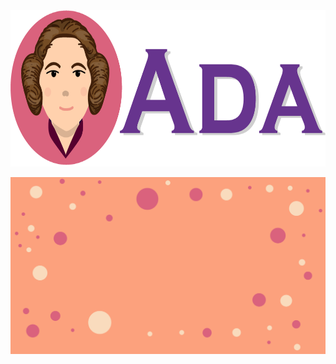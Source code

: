 <img src="docs/assets/img/logo/Ada_logo_horizontal.png" width="720" height="250">


![](docs/assets/gifs/BackGround.gif)



